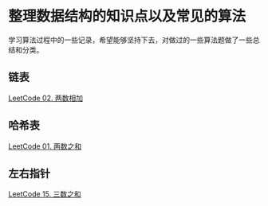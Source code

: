 # 整理数据结构的知识点以及常见的算法
学习算法过程中的一些记录，希望能够坚持下去，对做过的一些算法题做了一些总结和分类。

## 链表
<a href="算法/LeetCode 2. 两数相加.md">LeetCode 02. 两数相加<a>


## 哈希表
<a href="算法/LeetCode 1. 两数之和.md">LeetCode 01. 两数之和<a>
## 左右指针

<a href="算法/LeetCode 15. 三数之和.md">LeetCode 15. 三数之和<a>
